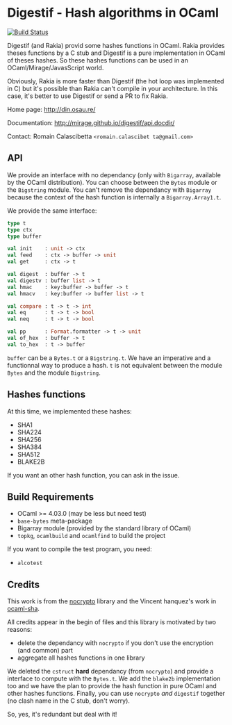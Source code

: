Digestif - Hash algorithms in OCaml
===========================================================

[![Build Status](https://travis-ci.org/mirage/digestif.svg?branch=master)](https://travis-ci.org/mirage/digestif)

Digestif (and Rakia) provid some hashes functions in OCaml. Rakia provides
theses functions by a C stub and Digestif is a pure implementation in OCaml of
theses hashes. So these hashes functions can be used in an
OCaml/Mirage/JavasScript world.

Obviously, Rakia is more faster than Digestif (the hot loop was implemented in
C) but it's possible than Rakia can't compile in your architecture. In this
case, it's better to use Digestif or send a PR to fix Rakia.

Home page: http://din.osau.re/

Documentation: http://mirage.github.io/digestif/api.docdir/

Contact: Romain Calascibetta `<romain.calascibet ta@gmail.com>`

## API

We provide an interface with no dependancy (only with `Bigarray`, available by
the OCaml distribution). You can choose between the `Bytes` module or the
`Bigstring` module. You can't remove the dependancy with `Bigarray` because the
context of the hash function is internally a `Bigarray.Array1.t`.

We provide the same interface:

```ocaml
type t
type ctx
type buffer

val init    : unit -> ctx
val feed    : ctx -> buffer -> unit
val get     : ctx -> t

val digest  : buffer -> t
val digestv : buffer list -> t
val hmac    : key:buffer -> buffer -> t
val hmacv   : key:buffer -> buffer list -> t

val compare : t -> t -> int
val eq      : t -> t -> bool
val neq     : t -> t -> bool

val pp      : Format.formatter -> t -> unit
val of_hex  : buffer -> t
val to_hex  : t -> buffer
```

`buffer` can be a `Bytes.t` or a `Bigstring.t`. We have an imperative and a
functionnal way to produce a hash. `t` is not equivalent between the module
`Bytes` and the module `Bigstring`.

## Hashes functions

 At this time, we implemented these hashes:

 * SHA1
 * SHA224
 * SHA256
 * SHA384
 * SHA512
 * BLAKE2B

If you want an other hash function, you can ask in the issue.

## Build Requirements

 * OCaml >= 4.03.0 (may be less but need test)
 * `base-bytes` meta-package
 * Bigarray module (provided by the standard library of OCaml)
 * `topkg`, `ocamlbuild` and `ocamlfind` to build the project
 
If you want to compile the test program, you need:

 * `alcotest`

## Credits

This work is from the [nocrypto](https://github.com/mirleft/nocrypto) library
and the Vincent hanquez's work
in [ocaml-sha](https://github.com/vincenthz/ocaml-sha).

All credits appear in the begin of files and this library is motivated by two reasons:

  * delete the dependancy with `nocrypto` if you don't use the encryption (and common) part
  * aggregate all hashes functions in one library
  
We deleted the `cstruct` **hard** dependancy (from `nocrypto`) and provide a
interface to compute with the `Bytes.t`. We add the `blake2b` implementation too
and we have the plan to provide the hash function in pure OCaml and other hashes
functions. Finally, you can use `nocrypto` _and_ `digestif` together (no clash
name in the C stub, don't worry).

So, yes, it's redundant but deal with it!
